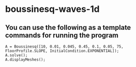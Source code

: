 # boussinesq-waves-1d

## You can use the following as a template commands for running the program

```
A = Boussinesq([10, 0.01, 0.045, 0.45, 0.1, 0.05, 75, FloorProfile.SLOPE, InitialCondition.EXPONENTIAL]);
A.solve();
A.displayMeshes();
```
